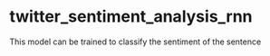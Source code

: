 # twitter_sentiment_analysis_rnn
This model can be trained to classify the sentiment of the sentence
